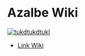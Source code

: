 # Azalbe Wiki

[![tukdtukdtukl](https://user-images.githubusercontent.com/33567964/136649258-0586b311-a8d0-477e-a1d9-a6eb88aa4e0f.png)](https://github.com/Phantom05/Azalbe/wiki)

- [Link Wiki](https://github.com/Phantom05/Azalbe/wiki)
